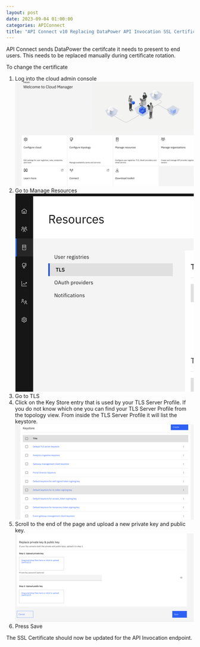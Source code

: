 ```yaml
---
layout: post
date: 2023-09-04 01:00:00
categories: APIConnect
title: "API Connect v10 Replacing DataPower API Invocation SSL Certificate"
---
```


API Connect sends DataPower the certifcate it needs to present to end users. This needs to be replaced manually during certificate rotation.

<!--more-->

To change the certificate
1. Log into the cloud admin console
![](/images/ssl1.png)
2. Go to Manage Resources
![](/images/ssl2.png)
3. Go to TLS
4. Click on the Key Store entry that is used by your TLS Server Profile. If you do not know which one you can find your TLS Server Profile from the topology view. From inside the TLS Server Profile it will list the keystore.
![](/images/ssl3.png)
5. Scroll to the end of the page and upload a new private key and public key.
![](/images/ssl4.png)
6. Press Save

The SSL Certificate should now be updated for the API Invocation endpoint.
